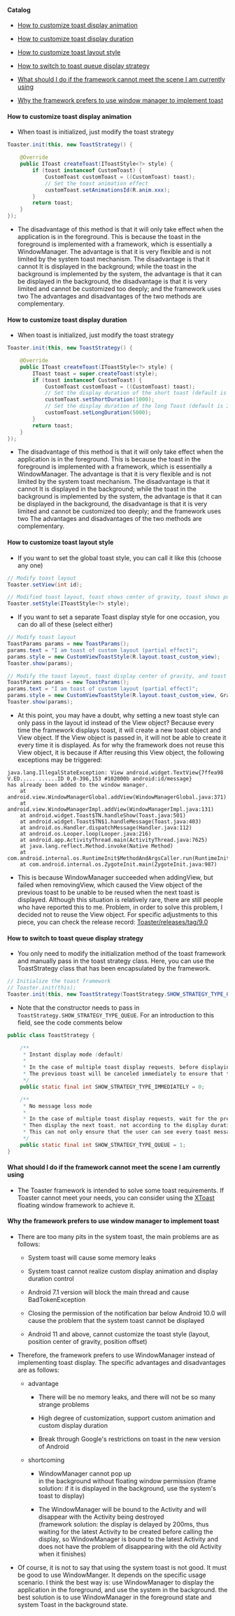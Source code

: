 #### Catalog

* [How to customize toast display animation](#how-to-customize-toast-display-animation)

* [How to customize toast display duration](#how-to-customize-toast-display-duration)

* [How to customize toast layout style](#how-to-customize-toast-layout-style)

* [How to switch to toast queue display strategy](#how-to-switch-to-toast-queue-display-strategy)

* [What should I do if the framework cannot meet the scene I am currently using](#what-should-i-do-if-the-framework-cannot-meet-the-scene-i-am-currently-using)

* [Why the framework prefers to use window manager to implement toast](#why-the-framework-prefers-to-use-window-manager-to-implement-toast)

#### How to customize toast display animation

* When toast is initialized, just modify the toast strategy

```java
Toaster.init(this, new ToastStrategy() {

    @Override
    public IToast createToast(IToastStyle<?> style) {
        if (toast instanceof CustomToast) {
            CustomToast customToast = ((CustomToast) toast);
            // Set the toast animation effect
            customToast.setAnimationsId(R.anim.xxx);
        }
        return toast;
    }
});
```

* The disadvantage of this method is that it will only take effect when the application is in the foreground. This is because the toast in the foreground is implemented with a framework, which is essentially a WindowManager. The advantage is that it is very flexible and is not limited by the system toast mechanism. The disadvantage is that it cannot It is displayed in the background; while the toast in the background is implemented by the system, the advantage is that it can be displayed in the background, the disadvantage is that it is very limited and cannot be customized too deeply; and the framework uses two The advantages and disadvantages of the two methods are complementary.

#### How to customize toast display duration

* When toast is initialized, just modify the toast strategy

```java
Toaster.init(this, new ToastStrategy() {

    @Override
    public IToast createToast(IToastStyle<?> style) {
        IToast toast = super.createToast(style);
        if (toast instanceof CustomToast) {
            CustomToast customToast = ((CustomToast) toast);
            // Set the display duration of the short toast (default is 2000 milliseconds)
            customToast.setShortDuration(1000);
            // Set the display duration of the long Toast (default is 3500 milliseconds)
            customToast.setLongDuration(5000);
        }
        return toast;
    }
});
```

* The disadvantage of this method is that it will only take effect when the application is in the foreground. This is because the toast in the foreground is implemented with a framework, which is essentially a WindowManager. The advantage is that it is very flexible and is not limited by the system toast mechanism. The disadvantage is that it cannot It is displayed in the background; while the toast in the background is implemented by the system, the advantage is that it can be displayed in the background, the disadvantage is that it is very limited and cannot be customized too deeply; and the framework uses two The advantages and disadvantages of the two methods are complementary.

#### How to customize toast layout style

* If you want to set the global toast style, you can call it like this (choose any one)

```java
// Modify toast layout
Toaster.setView(int id);
```

```java
// Modified toast layout, toast shows center of gravity, toast shows position offset
Toaster.setStyle(IToastStyle<?> style);
```

* If you want to set a separate Toast display style for one occasion, you can do all of these (select either)

```java
// Modify toast layout
ToastParams params = new ToastParams();
params.text = "I am toast of custom layout (partial effect)";
params.style = new CustomViewToastStyle(R.layout.toast_custom_view);
Toaster.show(params);
```

```java
// Modify the toast layout, toast display center of gravity, and toast display position offset
ToastParams params = new ToastParams();
params.text = "I am toast of custom layout (partial effect)";
params.style = new CustomViewToastStyle(R.layout.toast_custom_view, Gravity.CENTER, 10, 20);
Toaster.show(params);
```

* At this point, you may have a doubt, why setting a new toast style can only pass in the layout id instead of the View object? Because every time the framework displays toast, it will create a new toast object and View object. If the View object is passed in, it will not be able to create it every time it is displayed. As for why the framework does not reuse this View object, it is because if After reusing this View object, the following exceptions may be triggered:

```text
java.lang.IllegalStateException: View android.widget.TextView{7ffea98 V.ED..... ......ID 0,0-396,153 #102000b android:id/message} 
has already been added to the window manager.
    at android.view.WindowManagerGlobal.addView(WindowManagerGlobal.java:371)
    at android.view.WindowManagerImpl.addView(WindowManagerImpl.java:131)
    at android.widget.Toast$TN.handleShow(Toast.java:501)
    at android.widget.Toast$TN$1.handleMessage(Toast.java:403)
    at android.os.Handler.dispatchMessage(Handler.java:112)
    at android.os.Looper.loop(Looper.java:216)
    at android.app.ActivityThread.main(ActivityThread.java:7625)
    at java.lang.reflect.Method.invoke(Native Method)
    at com.android.internal.os.RuntimeInit$MethodAndArgsCaller.run(RuntimeInit.java:524)
    at com.android.internal.os.ZygoteInit.main(ZygoteInit.java:987)
```

* This is because WindowManager succeeded when addingView, but failed when removingView, which caused the View object of the previous toast to be unable to be reused when the next toast is displayed. Although this situation is relatively rare, there are still people who have reported this to me. Problem, in order to solve this problem, I decided not to reuse the View object. For specific adjustments to this piece, you can check the release record: [Toaster/releases/tag/9.0](https://github.com/getActivity/Toaster/releases/tag/9.0)

#### How to switch to toast queue display strategy

* You only need to modify the initialization method of the toast framework and manually pass in the toast strategy class. Here, you can use the ToastStrategy class that has been encapsulated by the framework.

```java
// Initialize the toast framework
// Toaster.init(this);
Toaster.init(this, new ToastStrategy(ToastStrategy.SHOW_STRATEGY_TYPE_QUEUE));
```

* Note that the constructor needs to pass in `ToastStrategy.SHOW_STRATEGY_TYPE_QUEUE`. For an introduction to this field, see the code comments below

```java
public class ToastStrategy {

    /**
     * Instant display mode (default)
     *
     * In the case of multiple toast display requests, before displaying the next toast
     * The previous toast will be canceled immediately to ensure that the currently displayed toast message is up to date
     */
    public static final int SHOW_STRATEGY_TYPE_IMMEDIATELY = 0;

    /**
     * No message loss mode
     *
     * In the case of multiple toast display requests, wait for the previous toast to be displayed for 1 second or 1.5 seconds
     * Then display the next toast, not according to the display duration of the toast, because the waiting time will be very long
     * This can not only ensure that the user can see every toast message, but also ensure that the user will not wait too long
     */
    public static final int SHOW_STRATEGY_TYPE_QUEUE = 1;
}
```

#### What should I do if the framework cannot meet the scene I am currently using

* The Toaster framework is intended to solve some toast requirements. If Toaster cannot meet your needs, you can consider using the [XToast](https://github.com/getActivity/XToast) floating window framework to achieve it.

#### Why the framework prefers to use window manager to implement toast

* There are too many pits in the system toast, the main problems are as follows:

    * System toast will cause some memory leaks

    * System toast cannot realize custom display animation and display duration control

    * Android 7.1 version will block the main thread and cause BadTokenException

    * Closing the permission of the notification bar below Android 10.0 will cause the problem that the system toast cannot be displayed

    * Android 11 and above, cannot customize the toast style (layout, position center of gravity, position offset)

* Therefore, the framework prefers to use WindowManager instead of implementing toast display. The specific advantages and disadvantages are as follows:

    * advantage

        * There will be no memory leaks, and there will not be so many strange problems

        * High degree of customization, support custom animation and custom display duration

        * Break through Google's restrictions on toast in the new version of Android

    * shortcoming

        *  WindowManager cannot pop up <br> in the background without floating window permission (frame solution: if it is displayed in the background, use the system's toast to display)

       *  The WindowManager will be bound to the Activity and will disappear with the Activity being destroyed <br> (framework solution: the display is delayed by 200ms, thus waiting for the latest Activity to be created before calling the display, so WindowManager is bound to the latest Activity and does not have the problem of disappearing with the old Activity when it finishes)

* Of course, it is not to say that using the system toast is not good. It must be good to use WindowManger. It depends on the specific usage scenario. I think the best way is: use WindowManager to display the application in the foreground, and use the system in the background. the best solution is to use WindowManager in the foreground state and system Toast in the background state.
